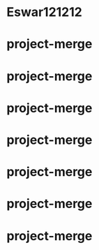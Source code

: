 # Eswar121212
# project-merge
# project-merge
# project-merge
# project-merge
# project-merge
# project-merge
# project-merge
